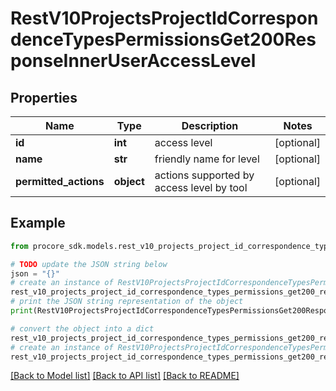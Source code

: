 # RestV10ProjectsProjectIdCorrespondenceTypesPermissionsGet200ResponseInnerUserAccessLevel


## Properties

Name | Type | Description | Notes
------------ | ------------- | ------------- | -------------
**id** | **int** | access level | [optional] 
**name** | **str** | friendly name for level | [optional] 
**permitted_actions** | **object** | actions supported by access level by tool | [optional] 

## Example

```python
from procore_sdk.models.rest_v10_projects_project_id_correspondence_types_permissions_get200_response_inner_user_access_level import RestV10ProjectsProjectIdCorrespondenceTypesPermissionsGet200ResponseInnerUserAccessLevel

# TODO update the JSON string below
json = "{}"
# create an instance of RestV10ProjectsProjectIdCorrespondenceTypesPermissionsGet200ResponseInnerUserAccessLevel from a JSON string
rest_v10_projects_project_id_correspondence_types_permissions_get200_response_inner_user_access_level_instance = RestV10ProjectsProjectIdCorrespondenceTypesPermissionsGet200ResponseInnerUserAccessLevel.from_json(json)
# print the JSON string representation of the object
print(RestV10ProjectsProjectIdCorrespondenceTypesPermissionsGet200ResponseInnerUserAccessLevel.to_json())

# convert the object into a dict
rest_v10_projects_project_id_correspondence_types_permissions_get200_response_inner_user_access_level_dict = rest_v10_projects_project_id_correspondence_types_permissions_get200_response_inner_user_access_level_instance.to_dict()
# create an instance of RestV10ProjectsProjectIdCorrespondenceTypesPermissionsGet200ResponseInnerUserAccessLevel from a dict
rest_v10_projects_project_id_correspondence_types_permissions_get200_response_inner_user_access_level_from_dict = RestV10ProjectsProjectIdCorrespondenceTypesPermissionsGet200ResponseInnerUserAccessLevel.from_dict(rest_v10_projects_project_id_correspondence_types_permissions_get200_response_inner_user_access_level_dict)
```
[[Back to Model list]](../README.md#documentation-for-models) [[Back to API list]](../README.md#documentation-for-api-endpoints) [[Back to README]](../README.md)


